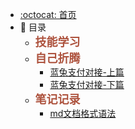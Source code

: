 - [:octocat: 首页](/README)
- :memo:  目录
  - **<font color="#AD523D" size="4">技能学习</font>**     
  - **<font color="#AD523D" size="4">自己折腾</font>**
    - [蓝兔支付对接-上篇](/document/fiddleTechnology/ltzf-pre.md)
    - [蓝兔支付对接-下篇](/document/fiddleTechnology/ltzf-next.md)
  - **<font color="#AD523D" size="4">笔记记录</font>**
    - [md文档格式语法](/document/noteRecord/md文档格式语法.md)











 
 
 
 
  


